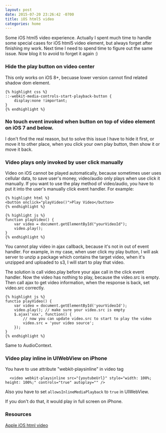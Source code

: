 ```yaml
---
layout: post
date: 2015-07-20 23:26:42 -0700
title: iOS html5 video
categories: home
---
```


Some iOS html5 video experience. Actually I spent much time to handle some special cases for iOS html5 video element, but always forget after finishing my work. Next time I need to spend time to figure out the same issue. Now blog it to avoid to forget it again :)

###  Hide the play button on video center

This only works on iOS 8+, becuase lower version cannot find related shadow dom element.

    {% highlight css %}
    ::-webkit-media-controls-start-playback-button {
        display:none !important;
    }
    {% endhighlight %}

### No touch event invoked when button on top of video element on iOS 7 and below.

I don't find the real reason, but to solve this issue I have to hide it first, or move it to other place, when you click your own play button, then show it or move it back.

### Video plays only invoked by user click manually

Video on iOS cannot be played automatically, because sometimes user uses cellular data, to save user's money, video/audio only plays when use click it manually. If you want to use the play method of video/audio, you have to put it into the user's manually click event handler. For example:

    {% highlight html %}
    <button onclick="playVideo()">Play Video</button>
    {% endhighlight %}

    {% highlight js %}
    function playVideo() {
        var video = document.getElementById("yourVideoId");
        video.play();
    }
    {% endhighlight %}

You cannot play video in ajax callback, because it's not in out of event handler. For example, in my case, when user click my play button, I will ask server to unzip a package which contains the target video, when it's unzipped and uploaded to s3, I will start to play that video.

The solution is call video.play before your ajax call in the click event handler. Now the video has nothing to play, because the video.src is empty. Then call ajax to get video information, when the response is back, set video.src correctly.

    {% highlight js %}
    functio playVideo() {
        var video = document.getElementById('yourVideoId');
        video.play(); // make sure your video.src is empty
        $.ajax('xxx', function() {
            // now you can update video.src to start to play the video
            video.src = 'your video source';
        });
    }
    {% endhighlight %}


Same to AudioContext.

### Video play inline in UIWebView on iPhone

You have to use attribute "webkit-playsinline" in video tag

```
  <video webkit-playsinline src="{youtubeUrl}" style="width: 100%; height: 100%;" controls="true" autoplay="" />
```

Also you have to set `allowsInlineMediaPlayback` to `true` in UIWebView.

If you don't do that, it would play in full screen on iPhone.

### Resources
[Apple iOS html video](https://developer.apple.com/library/safari/documentation/AudioVideo/Conceptual/Using_HTML5_Audio_Video/Device-SpecificConsiderations/Device-SpecificConsiderations.html#//apple_ref/doc/uid/TP40009523-CH5-SW1)
